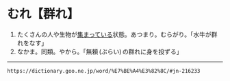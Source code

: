 # むれ【群れ】

1.  たくさんの人や生物が[集まっている](あつまる（集まる）)状態。あつまり。むらがり。「水牛が群れをなす」
2.  なかま。同類。やから。「無頼 (ぶらい) の群れに身を投ずる」

---
`https://dictionary.goo.ne.jp/word/%E7%BE%A4%E3%82%8C/#jn-216233`